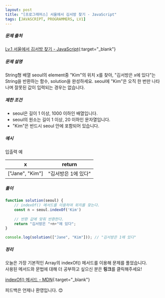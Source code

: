 ```yaml
---
layout: post
title: "[프로그래머스] 서울에서 김서방 찾기 - JavaScript"
tags: [JAVASCRIPT, PROGRAMMERS, LV1]
---
```

##### 문제 출처
[Lv.1 서울에서 김서방 찾기 - JavaScript](https://programmers.co.kr/learn/courses/30/lessons/12919?language=javascript){:target="_blank"}

##### 문제 설명
String형 배열 seoul의 element중 "Kim"의 위치 x를 찾아, "김서방은 x에 있다"는 String을 반환하는 함수, solution을 완성하세요. seoul에 "Kim"은 오직 한 번만 나타나며 잘못된 값이 입력되는 경우는 없습니다.

##### 제한 조건
* seoul은 길이 1 이상, 1000 이하인 배열입니다.
* seoul의 원소는 길이 1 이상, 20 이하인 문자열입니다.
* "Kim"은 반드시 seoul 안에 포함되어 있습니다.

##### 예시
입출력 예

|x|return|
|---|---|
|["Jane", "Kim"]|"김서방은 1에 있다"|

##### 풀이
```javascript
function solution(seoul) {
    // indexOf() 메서드를 이용하여 위치를 찾는다.
    const n = seoul.indexOf('Kim')
   
    // 반환 값에 맞춰 반환한다.
    return "김서방은 "+n+"에 있다";
}

console.log(solution(["Jane", "Kim"])); // "김서방은 1에 있다"
```

##### 정리
오늘은 가장 기본적인 Array의 indexOf() 메서드를 이용해 문제를 풀었습니다.<br />
사용된 메서드와 문법에 대해 더 공부하고 싶으신 분은 **링크**를 클릭해주세요!

[indexOf() 메서드 - MDN](https://developer.mozilla.org/ko/docs/Web/JavaScript/Reference/Global_Objects/Array/indexOf){:target="_blank"}

피드백은 언제나 환영입니다. 😊